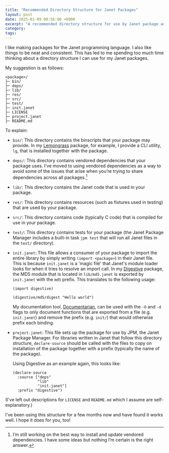 ```yaml
---
title: "Recommended Directory Structure for Janet Packages"
layout: post
date: 2025-01-09 08:56:00 +0900
excerpt: "A recommended directory structure for use by Janet package authors."
category: 
tags: 
---
```


I like making packages for the Janet programming language. I also like things to be neat and consistent. This has led to me spending too much time thinking about a directory structure I can use for my Janet packages.

My suggestion is as follows:

```
<package>/
├─ bin/
├─ deps/
├─ lib/
├─ res/
├─ src/
├─ test/
├─ init.janet
├─ LICENSE
├─ project.janet
├─ README.md
```

To explain:

- `bin/`: This directory contains the binscripts that your package may provide. In my [Lemongrass][lg] package, for example, I provide a CLI utility, `lg`, that is installed together with the package.

[lg]: https://github.com/pyrmont/lemongrass "Visit the GitHub repository for the Lemongrass package."

- `deps/`: This directory contains vendored dependencies that your package uses. I’ve moved to using vendored dependencies as a way to avoid some of the issues that arise when you’re trying to share dependencies across all packages.[^1]

- `lib/`: This directory contains the Janet code that is used in your package.

- `res/`: This directory contains resources (such as fixtures used in testing) that are used by your package.

- `src/`: This directory contains code (typically C code) that is compiled for use in your package.

- `test/`: This directory contains tests for your package (the Janet Package Manager includes a built-in task `jpm test` that will run all Janet files in the `test/` directory).

- `init.janet`: This file allows a consumer of your package to import the entire library by simply writing `(import <package>`) in their Janet file. This is because `init.janet` is a 'magic file' that Janet's module loader looks for when it tries to resolve an import call. In my [Digestive][dg] package, the MD5 module that is located in `lib/md5.janet` is exported by `init.janet` with the `md5` prefix. This translates to the following usage:

  ```janet
  (import digestive)
  
  (digestive/md5/digest "Hello world")
  ```

  My documentation tool, [Documentarian][doc], can be used with the `-O` and `-d` flags to only document functions that are exported from a file (e.g. `init.janet`) and remove the prefix (e.g. `init/`) that would otherwise prefix each binding.

[dg]: https://github.com/pyrmont/digestive "Visit the GitHub repository for the Digestive package."

[doc]: https://github.com/pyrmont/documentarian "Visit the GitHub repository for the Documentarian package."

- `project.janet`: This file sets up the package for use by JPM, the Janet Package Manager. For libraries written in Janet that follow this directory structure, `declare-source` should be called with the files to copy on installation of the package together with a prefix (typically the name of the package).

  Using Digestive as an example again, this looks like:

  ```janet
  (declare-source
    :source ["deps"
             "lib"
             "init.janet"]
    :prefix "digestive")
  ```

(I've left out descriptions for `LICENSE` and `README.md` which I assume are self-explanatory.)

I've been using this structure for a few months now and have found it works well. I hope it does for you, too!

[^1]: I’m still working on the best way to install and update vendored dependencies. I have some ideas but nothing I’m certain is the right answer.
